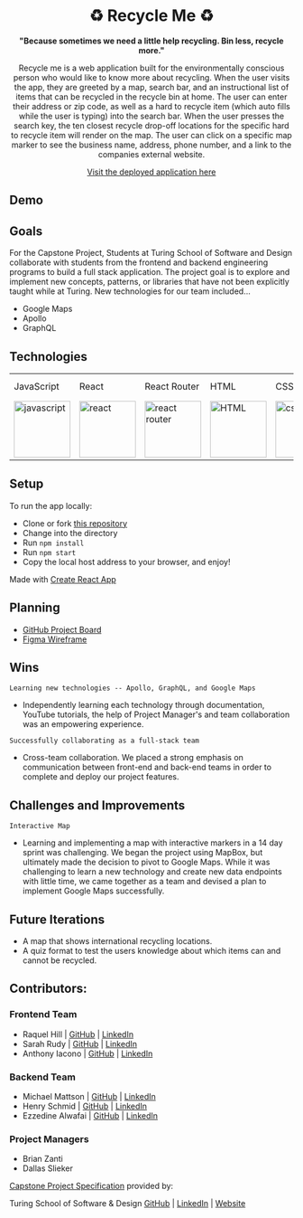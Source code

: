 <div align="center">
<h1> ♻ Recycle Me ♻️</h1>
<p><strong>"Because sometimes we need a little help recycling.
    Bin less, recycle more."</strong></p>
<p>Recycle me is a web application built for the environmentally conscious person who would like to know more about recycling.  When the user visits the app, they are greeted by a map, search bar, and an instructional list of items that can be recycled in the recycle bin at home.  The user can enter their address or zip code, as well as a hard to recycle item (which auto fills while the user is typing) into the search bar.  When the user presses the search key, the ten closest recycle drop-off locations for the specific hard to recycle item will render on the map.  The user can click on a specific map marker to see the business name, address, phone number, and a link to the companies external website.</p>
<a href="https://recycle-me-ui.herokuapp.com/recycle-me-ui">Visit the deployed application here</a>
</div> 

## Demo


## Goals
For the Capstone Project, Students at Turing School of Software and Design collaborate with students from the frontend and backend engineering programs to build a full stack application. The project goal is to explore and implement new concepts, patterns, or libraries that have not been explicitly taught while at Turing.  New technologies for our team included...
- Google Maps 
- Apollo
- GraphQL

## Technologies
<table>
    <tr>
        <td>JavaScript</td>
        <td>React</td>
        <td>React Router</td>
        <td>HTML</td>
        <td>CSS</td>
        <td>Figma</td>
        <td>Cypress</td>
        <td>GraphQL</td>
        <td>Apollo</td>
        <td>Heroku</td>
        <td>Google Maps</td>
    </tr>
    </tr>
        <td><img src="https://user-images.githubusercontent.com/73092355/119360616-074c6580-bc68-11eb-8ac1-f1ca05b87bf8.png" alt="javascript" width="100" height="auto" /></td>
        <td><img src="https://user-images.githubusercontent.com/73092355/119361040-74f89180-bc68-11eb-845a-29ec9f93f095.png" alt="react" width="100" height="auto" /></td>
        <td><img src="https://user-images.githubusercontent.com/73092355/119361186-9d808b80-bc68-11eb-97ee-05bde2700716.png" alt="react router" width="100" height="auto" /></td>
        <td><img src="https://user-images.githubusercontent.com/73092355/119402191-d553f700-bc99-11eb-8cd3-6ef44023d530.png" alt="HTML" width="100" height="auto" /></td>
        <td><img src="https://user-images.githubusercontent.com/73092355/119402395-1e0bb000-bc9a-11eb-9173-30403b8848d1.png" alt="css" width="100" height="auto" /></td>
        <td><img src="https://cdn.freebiesupply.com/logos/large/2x/figma-1-logo-png-transparent.png" alt="figma" width="100" height="auto" /></td>
        <td><img src="https://user-images.githubusercontent.com/73092355/119361263-b5f0a600-bc68-11eb-9f41-8e10aa013e7a.png" alt="Cypress" width="100" height="auto" /></td>
        <td><img src="https://user-images.githubusercontent.com/81186709/146031679-c3d2c472-b048-484b-ae85-2b5354d0b81f.png" alt="GraphQL" width="100" height="auto" /></td>
        <td><img src="https://user-images.githubusercontent.com/81186709/146032044-06e09098-e626-4dc3-a104-d3d4fc82bf59.png" alt="Apollo" width="100" height="auto" /></td>
         <td><img src="https://www.freecodecamp.org/news/content/images/size/w2000/2020/08/wall-2.jpeg" alt="Heroku" width="100" height="auto" /></td>
         <td><img src="https://user-images.githubusercontent.com/81186709/146323461-c0a03a21-d6ea-431c-9ac5-188cf905bedd.png" alt="Google Maps" width="100" height="auto" /></td>
    </tr>
</table>

## Setup
To run the app locally:
  - Clone or fork [this repository]()
  - Change into the directory
  - Run `npm install`
  - Run `npm start`
  - Copy the local host address to your browser, and enjoy!

Made with [Create React App](https://reactjs.org/docs/create-a-new-react-app.html)

## Planning
- [GitHub Project Board](https://github.com/orgs/recycle-me-org/projects/1/views/9) 
- [Figma Wireframe](https://www.figma.com/file/DK5kfMFWmnZirRvGUii9CZ/Wireframing-in-Figma?node-id=0%3A1)

## Wins
``Learning new technologies -- Apollo, GraphQL, and Google Maps``

- Independently learning each technology through documentation, YouTube tutorials, the help of Project Manager's and team collaboration was an empowering experience.

``Successfully collaborating as a full-stack team``  

- Cross-team collaboration.  We placed a strong emphasis on communication between front-end and back-end teams in order to complete and deploy our project features.  

## Challenges and Improvements
``Interactive Map``

- Learning and implementing a map with interactive markers in a 14 day sprint was challenging.  We began the project using MapBox, but ultimately made the decision to pivot to Google Maps.  While it was challenging to learn a new technology and create new data endpoints with little time, we came together as a team and devised a plan to implement Google Maps successfully.  

## Future Iterations
  - A map that shows international recycling locations.
  - A quiz format to test the users knowledge about which items can and cannot be recycled.  
 
## Contributors:
### Frontend Team
  - Raquel Hill | [GitHub](https://github.com/Raquelhill) | [LinkedIn](https://www.linkedin.com/in/raquelhill/)
  - Sarah Rudy | [GitHub](https://github.com/sarahrudy) | [LinkedIn](https://www.linkedin.com/in/rudysarah/)
  - Anthony Iacono | [GitHub](https://github.com/anthony-iacono) | [LinkedIn](https://www.linkedin.com/in/anthony-iacono/)
### Backend Team
  - Michael Mattson | [GitHub](https://github.com/michaelpmattson) | [LinkedIn](https://www.linkedin.com/in/michael-p-mattson/)
  - Henry Schmid | [GitHub](https://github.com/hschmid516) | [LinkedIn](https://www.linkedin.com/in/henry-schmid/)
  - Ezzedine Alwafai | [GitHub](https://github.com/ealwafai) | [LinkedIn](https://www.linkedin.com/in/ealwafai/)
### Project Managers
  - Brian Zanti
  - Dallas Slieker

[Capstone Project Specification](https://mod4.turing.edu/projects/capstone/) provided by:

Turing School of Software & Design
[GitHub](https://github.com/turingschool) | [LinkedIn](https://www.linkedin.com/school/turingschool/) | [Website](https://turing.edu/)
